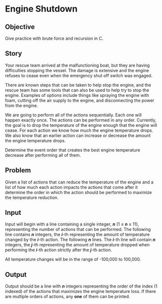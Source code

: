 # Engine Shutdown

## Objective

Give practice with brute force and recursion in C.

## Story

Your rescue team arrived at the malfunctioning boat, but they are having difficulties stopping the
vessel. The damage is extensive and the engine refuses to cease even when the emergency
shut off switch was engaged.

There are known steps that can be taken to help stop the engine, and the rescue team has
some tools that can also be used to help try to stop the engine. Examples of options include
things like spraying the engine with foam, cutting off the air supply to the engine, and
disconnecting the power from the engine.

We are going to perform all of the actions sequentially. Each one will happen exactly once.
The actions can be performed in any order. Currently, the goal is to drop the temperature of the
engine enough that the engine will cease. For each action we know how much the engine
temperature drops. We also know that an earlier action can increase or decrease the amount
the engine temperature drops.

Determine the event order that creates the best engine temperature decrease after performing
all of them.

## Problem

Given a list of actions that can reduce the temperature of the engine and a list of how much
each action impacts the actions that come after it determine the order in which the action should
be performed to maximize the temperature reduction.

## Input

Input will begin with a line containing a single integer, ***n*** (1 ≤ ***n*** ≤ 11), representing the number of
actions that can be performed. The following line contains ***n*** integers, the ***i***-th representing the
amount of temperature changed by the ***i***-th action. The following ***n*** lines. The ***i***-th line will
contain ***n*** integers, the ***j***-th representing the amount of temperature dropped when performing
the ***i***-th action strictly after the ***j***-th action.

All temperature changes will be in the range of -100,000 to 100,000.

## Output

Output should be a line with ***n*** integers representing the order of the index (1 indexed) of the
actions that maximizes the engine temperature loss. If there are multiple orders of actions, any
**one** of them can be printed.
